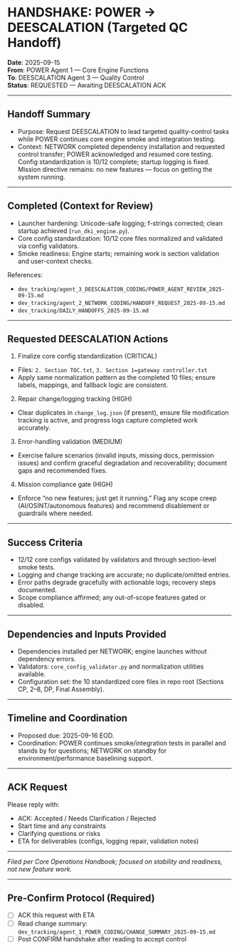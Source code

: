 # HANDSHAKE: POWER → DEESCALATION (Targeted QC Handoff)
**Date**: 2025-09-15  
**From**: POWER Agent 1 — Core Engine Functions  
**To**: DEESCALATION Agent 3 — Quality Control  
**Status**: REQUESTED — Awaiting DEESCALATION ACK

---

## Handoff Summary

- Purpose: Request DEESCALATION to lead targeted quality-control tasks while POWER continues core engine smoke and integration testing.
- Context: NETWORK completed dependency installation and requested control transfer; POWER acknowledged and resumed core testing. Config standardization is 10/12 complete; startup logging is fixed. Mission directive remains: no new features — focus on getting the system running.

---

## Completed (Context for Review)

- Launcher hardening: Unicode-safe logging; f-strings corrected; clean startup achieved (`run_dki_engine.py`).
- Core config standardization: 10/12 core files normalized and validated via config validators.
- Smoke readiness: Engine starts; remaining work is section validation and user-context checks.

References:
- `dev_tracking/agent_3_DEESCALATION_CODING/POWER_AGENT_REVIEW_2025-09-15.md`
- `dev_tracking/agent_2_NETWORK_CODING/HANDOFF_REQUEST_2025-09-15.md`
- `dev_tracking/DAILY_HANDOFFS_2025-09-15.md`

---

## Requested DEESCALATION Actions

1) Finalize core config standardization (CRITICAL)
- Files: `2. Section TOC.txt`, `3. Section 1=gateway controller.txt`
- Apply same normalization pattern as the completed 10 files; ensure labels, mappings, and fallback logic are consistent.

2) Repair change/logging tracking (HIGH)
- Clear duplicates in `change_log.json` (if present), ensure file modification tracking is active, and progress logs capture completed work accurately.

3) Error-handling validation (MEDIUM)
- Exercise failure scenarios (invalid inputs, missing docs, permission issues) and confirm graceful degradation and recoverability; document gaps and recommended fixes.

4) Mission compliance gate (HIGH)
- Enforce “no new features; just get it running.” Flag any scope creep (AI/OSINT/autonomous features) and recommend disablement or guardrails where needed.

---

## Success Criteria

- 12/12 core configs validated by validators and through section-level smoke tests.
- Logging and change tracking are accurate; no duplicate/omitted entries.
- Error paths degrade gracefully with actionable logs; recovery steps documented.
- Scope compliance affirmed; any out-of-scope features gated or disabled.

---

## Dependencies and Inputs Provided

- Dependencies installed per NETWORK; engine launches without dependency errors.
- Validators: `core_config_validator.py` and normalization utilities available.
- Configuration set: the 10 standardized core files in repo root (Sections CP, 2–8, DP, Final Assembly).

---

## Timeline and Coordination

- Proposed due: 2025-09-16 EOD.
- Coordination: POWER continues smoke/integration tests in parallel and stands by for questions; NETWORK on standby for environment/performance baselining support.

---

## ACK Request

Please reply with:
- ACK: Accepted / Needs Clarification / Rejected
- Start time and any constraints
- Clarifying questions or risks
- ETA for deliverables (configs, logging repair, validation notes)

---

*Filed per Core Operations Handbook; focused on stability and readiness, not new feature work.*

---

## Pre-Confirm Protocol (Required)
- [ ] ACK this request with ETA
- [ ] Read change summary: `dev_tracking/agent_1_POWER_CODING/CHANGE_SUMMARY_2025-09-15.md`
- [ ] Post CONFIRM handshake after reading to accept control
